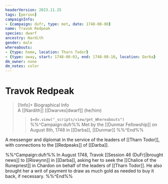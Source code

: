```yaml
---
headerVersion: 2023.11.25
tags: [person]
campaignInfo:
- {campaign: dufr, type: met, date: 1748-08-08}
name: Travok Redpeak
species: dwarf
ancestry: Nardith
gender: male
whereabouts: 
- {type: home, location: Tharn Todor}
- {type: away, start: 1748-08-03, end: 1748-08-10, location: Darba}
dm_owner: none
dm_notes: color
---
```

# Travok Redpeak
>[!info]+ Biographical Info  
> A [[Nardith]] [[Dwarves|dwarf]] (he/him)  
>> `$=dv.view("_scripts/view/get_Whereabouts")`  
>> %%^Campaign:dufr%% Met by the [[Dunmar Fellowship]] on August 8th, 1748 in [[Darba]], [[Dunmar]] %%^End%%

A messenger and diplomat in the service of the leaders of [[Tharn Todor]], with connections to the [[Redpeaks]] of [[Darba]]. 

%%^Campaign:dufr%%
In August 1748, Travok [[Session 46 (DuFr)|brought news]] to [[Riswynn]] in [[Darba]], asking her to seek the [[Chalice of the Runepriest]] in Chardon on behalf of the leaders of [[Tharn Todor]]. He also brought her a writ of payment to draw as much gold as needed to buy it back, if necessary.
%%^End%%